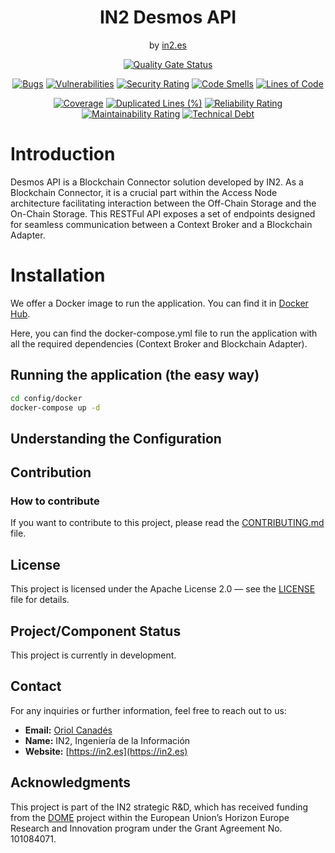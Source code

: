 <div align="center">
<h1>IN2 Desmos API</h1>
<span>by </span><a href="https://in2.es">in2.es</a>
<p><p>

[![Quality Gate Status](https://sonarcloud.io/api/project_badges/measure?project=in2workspace_in2-desmos-api&metric=alert_status)](https://sonarcloud.io/dashboard?id=in2workspace_in2-desmos-api)

[![Bugs](https://sonarcloud.io/api/project_badges/measure?project=in2workspace_in2-desmos-api&metric=bugs)](https://sonarcloud.io/summary/new_code?id=in2workspace_in2-desmos-api)
[![Vulnerabilities](https://sonarcloud.io/api/project_badges/measure?project=in2workspace_in2-desmos-api&metric=vulnerabilities)](https://sonarcloud.io/dashboard?id=in2workspace_in2-desmos-api)
[![Security Rating](https://sonarcloud.io/api/project_badges/measure?project=in2workspace_in2-desmos-api&metric=security_rating)](https://sonarcloud.io/dashboard?id=in2workspace_in2-desmos-api)
[![Code Smells](https://sonarcloud.io/api/project_badges/measure?project=in2workspace_in2-desmos-api&metric=code_smells)](https://sonarcloud.io/summary/new_code?id=in2workspace_in2-desmos-api)
[![Lines of Code](https://sonarcloud.io/api/project_badges/measure?project=in2workspace_in2-desmos-api&metric=ncloc)](https://sonarcloud.io/dashboard?id=in2workspace_in2-desmos-api)

[![Coverage](https://sonarcloud.io/api/project_badges/measure?project=in2workspace_in2-desmos-api&metric=coverage)](https://sonarcloud.io/summary/new_code?id=in2workspace_in2-desmos-api)
[![Duplicated Lines (%)](https://sonarcloud.io/api/project_badges/measure?project=in2workspace_in2-desmos-api&metric=duplicated_lines_density)](https://sonarcloud.io/summary/new_code?id=in2workspace_in2-desmos-api)
[![Reliability Rating](https://sonarcloud.io/api/project_badges/measure?project=in2workspace_in2-desmos-api&metric=reliability_rating)](https://sonarcloud.io/dashboard?id=in2workspace_in2-desmos-api)
[![Maintainability Rating](https://sonarcloud.io/api/project_badges/measure?project=in2workspace_in2-desmos-api&metric=sqale_rating)](https://sonarcloud.io/dashboard?id=in2workspace_in2-desmos-api)
[![Technical Debt](https://sonarcloud.io/api/project_badges/measure?project=in2workspace_in2-desmos-api&metric=sqale_index)](https://sonarcloud.io/summary/new_code?id=in2workspace_in2-desmos-api)

</div>

# Introduction
Desmos API is a Blockchain Connector solution developed by IN2.
As a Blockchain Connector, it is a crucial part within the Access Node architecture
facilitating interaction between the Off-Chain Storage and the On-Chain Storage. 
This RESTFul API exposes a set of endpoints designed for seamless communication between a Context Broker and a Blockchain Adapter.


# Installation

We offer a Docker image to run the application. You can find it in [Docker Hub](https://hub.docker.com/repository/docker/in2kizuna/desmos/general).

Here, you can find the docker-compose.yml file to run the application with all the required dependencies (Context Broker and Blockchain Adapter).

## Running the application (the easy way)
```bash
cd config/docker
docker-compose up -d
```

## Understanding the Configuration

## Contribution

### How to contribute
If you want to contribute to this project, please read the [CONTRIBUTING.md](CONTRIBUTING.md) file.

## License
This project is licensed under the Apache License 2.0 — see the [LICENSE](LICENSE) file for details.

## Project/Component Status
This project is currently in development.

## Contact
For any inquiries or further information, feel free to reach out to us:

- **Email:** [Oriol Canadés](mailto:oriol.canades@in2.es)
- **Name:** IN2, Ingeniería de la Información
- **Website:** [https://in2.es](https://in2.es)

## Acknowledgments
This project is part of the IN2 strategic R&D, which has received funding from the [DOME](https://dome-marketplace.eu/) project within the European Union’s Horizon Europe Research and Innovation program under the Grant Agreement No. 101084071.
